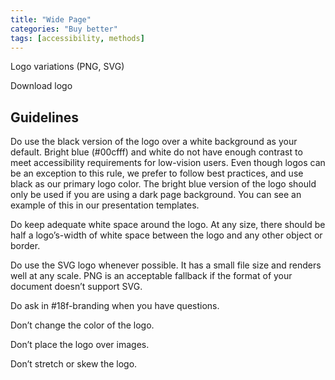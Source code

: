 ```yaml
---
title: "Wide Page"
categories: "Buy better"
tags: [accessibility, methods]
---
```


Logo variations (PNG, SVG)

Download logo

## Guidelines

Do use the black version of the logo over a white background as your default. Bright blue (#00cfff) and white do not have enough contrast to meet accessibility requirements for low-vision users. Even though logos can be an exception to this rule, we prefer to follow best practices, and use black as our primary logo color. The bright blue version of the logo should only be used if you are using a dark page background. You can see an example of this in our presentation templates.

Do keep adequate white space around the logo. At any size, there should be half a logo’s-width of white space between the logo and any other object or border.

Do use the SVG logo whenever possible. It has a small file size and renders well at any scale. PNG is an acceptable fallback if the format of your document doesn’t support SVG.

Do ask in #18f-branding when you have questions.

Don’t change the color of the logo.

Don’t place the logo over images.

Don’t stretch or skew the logo.
